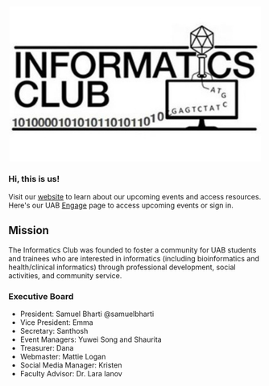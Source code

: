 <p align="center">
  <img width="500" height="auto" src="https://github.com/informaticsclub/.github/blob/main/assets/Informatics_club_logo.jpeg">
</p>

### Hi, this is us!
<p>Visit our <a href="https://informaticsclub.github.io/" target="_blank">website</a> to learn about our upcoming events and access resources. Here's our UAB <a href="https://uab.campuslabs.com/engage/organization/informaticsclub" target="_blank">Engage</a> page to access upcoming events or sign in. </p>

## Mission
The Informatics Club was founded to foster a community for UAB students and trainees who are interested in informatics (including bioinformatics and health/clinical informatics) through professional development, social activities, and community service.

### Executive Board

- President: Samuel Bharti @samuelbharti
- Vice President: Emma
- Secretary: Santhosh
- Event Managers: Yuwei Song and Shaurita
- Treasurer: Dana
- Webmaster: Mattie Logan
- Social Media Manager: Kristen
- Faculty Advisor: Dr. Lara Ianov


